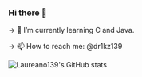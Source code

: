 ### Hi there 👋

-> 🌱 I’m currently learning C and Java.

-> 📫 How to reach me: @dr1kz139

![Laureano139's GitHub stats](https://github-readme-stats.vercel.app/api?username=Laureano139&show_icons=true&theme=radical)

<!--
**Laureano139/Laureano139** is a ✨ _special_ ✨ repository because its `README.md` (this file) appears on your GitHub profile.

Here are some ideas to get you started:

- 🔭 I’m currently working on ...
- 👯 I’m looking to collaborate on ...
- 🤔 I’m looking for help with ...
- 💬 Ask me about ...
- 😄 Pronouns: ...
- ⚡ Fun fact: ...
-->
